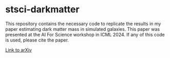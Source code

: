 # stsci-darkmatter

This repository contains the necessary code to replicate the results in my paper estimating dark matter mass in simulated galaxies. This paper was presented at the AI For Science workshop in ICML 2024. If any of this code is used, please cite the paper.

[Link to arXiv](https://arxiv.org/abs/2407.13735)
